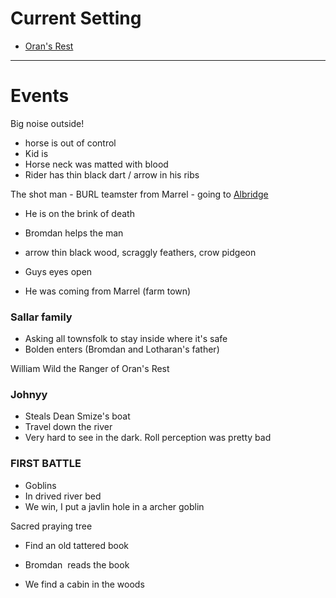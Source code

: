 # Current Setting
- [Oran's Rest](../Locations📌/Oran's%20Rest.md)
---

# Events
Big noise outside!

-   horse is out of control
-   Kid is
-   Horse neck was matted with blood
-   Rider has thin black dart / arrow in his ribs

The shot man - BURL teamster from Marrel - going to [Albridge](../Locations📌/Albridge.md)

-   He is on the brink of death
-   Bromdan helps the man
-   arrow thin black wood, scraggly feathers, crow pidgeon
-   Guys eyes open

-   He was coming from Marrel (farm town)

### Sallar family
-   Asking all townsfolk to stay inside where it's safe
-   Bolden enters (Bromdan and Lotharan's father)

William Wild the Ranger of Oran's Rest

### Johnyy
-   Steals Dean Smize's boat
-   Travel down the river
-   Very hard to see in the dark. Roll perception was pretty bad

### FIRST BATTLE
-   Goblins
-   In drived river bed
-   We win, I put a javlin hole in a archer goblin

Sacred praying tree
-   Find an old tattered book

-   Bromdan  reads the book

-   We find a cabin in the woods